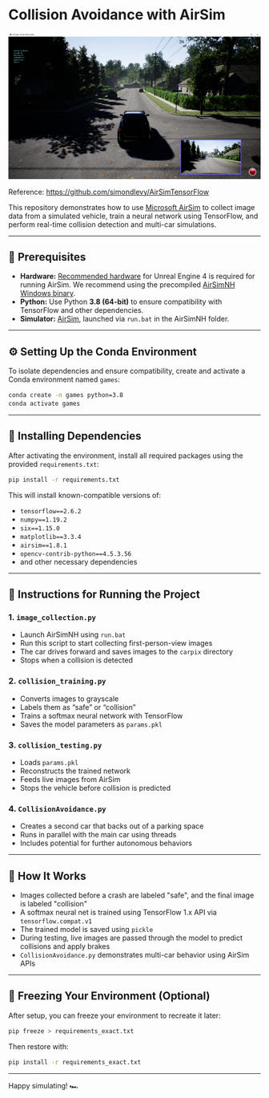 
# Collision Avoidance with AirSim

<a href="https://www.youtube.com/watch?v=9bEPKMctNpI"><img src="airsim.png"></a>

Reference: https://github.com/simondlevy/AirSimTensorFlow

This repository demonstrates how to use [Microsoft AirSim](https://github.com/Microsoft/AirSim) to collect image data from a simulated vehicle, train a neural network using TensorFlow, and perform real-time collision detection and multi-car simulations.

---

## 🧰 Prerequisites

- **Hardware:** [Recommended hardware](https://wiki.unrealengine.com/Recommended_Hardware) for Unreal Engine 4 is required for running AirSim. We recommend using the precompiled [AirSimNH Windows binary](https://github.com/Microsoft/AirSim/releases/download/v1.1.7/Neighbourhood.zip).
- **Python:** Use Python **3.8 (64-bit)** to ensure compatibility with TensorFlow and other dependencies.
- **Simulator:** [AirSim](https://github.com/Microsoft/AirSim), launched via `run.bat` in the AirSimNH folder.

---

## ⚙️ Setting Up the Conda Environment

To isolate dependencies and ensure compatibility, create and activate a Conda environment named `games`:

```bash
conda create -n games python=3.8
conda activate games
```

---

## 🧪 Installing Dependencies

After activating the environment, install all required packages using the provided `requirements.txt`:

```bash
pip install -r requirements.txt
```

This will install known-compatible versions of:

- `tensorflow==2.6.2`
- `numpy==1.19.2`
- `six==1.15.0`
- `matplotlib==3.3.4`
- `airsim==1.8.1`
- `opencv-contrib-python==4.5.3.56`
- and other necessary dependencies

---

## 🚀 Instructions for Running the Project

### 1. `image_collection.py`

- Launch AirSimNH using `run.bat`
- Run this script to start collecting first-person-view images
- The car drives forward and saves images to the `carpix` directory
- Stops when a collision is detected

### 2. `collision_training.py`

- Converts images to grayscale
- Labels them as “safe” or “collision”
- Trains a softmax neural network with TensorFlow
- Saves the model parameters as `params.pkl`

### 3. `collision_testing.py`

- Loads `params.pkl`
- Reconstructs the trained network
- Feeds live images from AirSim
- Stops the vehicle before collision is predicted

### 4. `CollisionAvoidance.py`

- Creates a second car that backs out of a parking space
- Runs in parallel with the main car using threads
- Includes potential for further autonomous behaviors

---

## 🧠 How It Works

- Images collected before a crash are labeled "safe", and the final image is labeled "collision"
- A softmax neural net is trained using TensorFlow 1.x API via `tensorflow.compat.v1`
- The trained model is saved using `pickle`
- During testing, live images are passed through the model to predict collisions and apply brakes
- `CollisionAvoidance.py` demonstrates multi-car behavior using AirSim APIs

---

## 🧊 Freezing Your Environment (Optional)

After setup, you can freeze your environment to recreate it later:

```bash
pip freeze > requirements_exact.txt
```

Then restore with:

```bash
pip install -r requirements_exact.txt
```

---

Happy simulating! 🏎️
```
